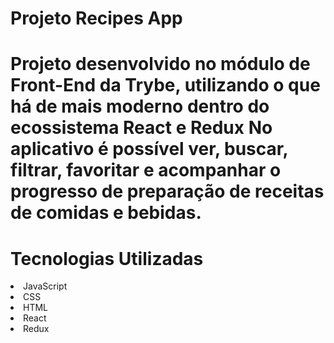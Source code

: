 <h1>Projeto Recipes App<h1>
Projeto desenvolvido no módulo de Front-End da Trybe, utilizando o que há de mais moderno dentro do ecossistema React e Redux
No aplicativo é possível ver, buscar, filtrar, favoritar e acompanhar o progresso de preparação de receitas de comidas e bebidas.
<h1>Tecnologias Utilizadas</h1>
<li>JavaScript</li>
<li>CSS</li>
<li>HTML</li>
<li>React</li>
<li>Redux</li>

